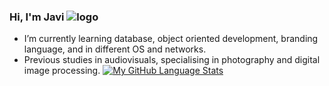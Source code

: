 ### Hi, I'm Javi ![logo](https://github.com/JaviRomano/imagenes/blob/2af5cc970a24b378db54fdc92aefea8ebe837b10/logo_red.png)

- I’m currently learning database, object oriented development, branding language, and in different OS and networks.
- Previous studies in audiovisuals, specialising in photography and digital image processing.
[![My GitHub Language Stats](https://github-readme-stats.vercel.app/api/top-langs/?username=JaviRomano&langs_count=5&theme=tokyonight)]()
<!---[![My GitHub Stats](https://github-readme-stats.vercel.app/api/?username=JaviRomano&count_private=true&theme=tokyonight&showicons=true)]() -->
